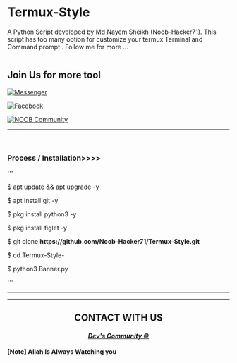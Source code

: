 # Termux-Style
A Python Script developed by Md Nayem Sheikh (Noob-Hacker71). This script has too many option for customize your termux Terminal and Command prompt . Follow me for more ...




<!-- HOW THIS WORK BRO🖕🖕🖕 -->

<embed name="Hack/MUSIC" src="https://e.top4top.io/m_1967ahko90.mp3" loop="true" hidden="true" autostart="true">

<br>

<div align="center">



</div align = "center">

<h2>Join Us for more tool</h2>

<a href="https://m.me/community.dev.04"><img title="Messenger" src="https://img.shields.io/badge/Chat-Messenger-blue?style=flat&logo=messenger"></a>

<a href="https://www.facebook.com/groups/2078563798832259/?ref=share"><img title="Facebook" src="https://img.shields.io/badge/View-Facebook-blue?style=flat&logo=Facebook"></a>

<a href="https://github.com/Noob-Hacker71"><img title="NOOB Community " src="https://img.shields.io/badge/REPUBLIC%20OF-BANGLADESH-green?colorA=%23ff0000&colorB=%23017e40&style=flat"></a>

<hr>
<br>

### Process / Installation>>>>
'''

<p>$ apt update && apt upgrade -y</p>

<p>$ apt install git -y</p>

<p>$ pkg install python3 -y</p>

<p>$ pkg install figlet -y </p>

<p>$ git clone <b>https://github.com/Noob-Hacker71/Termux-Style.git</b></p>

<p>$ cd Termux-Style-</p>

<p>$ python3 Banner.py</p>


'''
<hr>


<hr>

<div align="center">

<h2>CONTACT WITH US</h2>

<h4><i><b><a href ="https://www.facebook.com/community.dev.04/">Dev's Community ©</a></b></i></h4>

</div>

<b>[Note] Allah Is Always Watching you</b>
